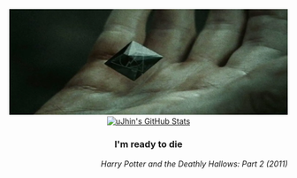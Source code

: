 
<div align="center">
  <a href="https://github.com/uJhin">
    <img alt="Banner" src="images/Banner.png">
    <br/>
    <img alt="uJhin's GitHub Stats" src="https://github-readme-stats.vercel.app/api?username=uJhin">
  </a>  
</div>

<div align="center">
  <h3>I'm ready to die</h3>
</div>
<div align="right">
  <i>Harry Potter and the Deathly Hallows: Part 2 (2011)</i>
</div>


<!--
# You-Jhin
You-Jhin's GitHub page
## Profile
- [GitHub](https://github.com/uJhin)
- email: `ujhin942@gmail.com`
-->

